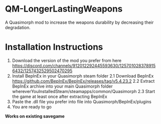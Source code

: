 # QM-LongerLastingWeapons
A Quasimorph mod to increase the weapons durability by decreasing their degradation.

# Installation Instructions
1. Download the version of the mod you prefer from here https://discord.com/channels/912012292445593630/1257010283789156432/1257432529502470295
2. Install BepInEx in your Quasimorph steam folder 
2.1 Download BepInEx https://github.com/BepInEx/BepInEx/releases/tag/v5.4.23.2
2.2 Extract BepInEx archive into your main Quasimorph folder whereverYouInstalledSteam/steamapps/common/Quasimorph
2.3 Start the game at least once after extracting BepInEx
3. Paste the .dll file you prefer into file into Quasimorph/BepInEx/plugins
4. You are ready to go

**Works on existing savegame**
